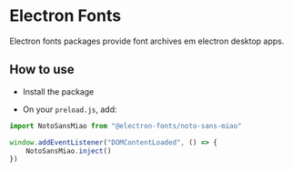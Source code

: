# Electron Fonts

Electron fonts packages provide font archives em electron desktop apps.

## How to use

* Install the package

* On your `preload.js`, add:

```ts
import NotoSansMiao from "@electron-fonts/noto-sans-miao"

window.addEventListener("DOMContentLoaded", () => {
    NotoSansMiao.inject()
})
```